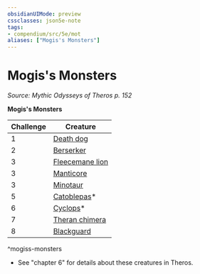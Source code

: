 ```yaml
---
obsidianUIMode: preview
cssclasses: json5e-note
tags:
- compendium/src/5e/mot
aliases: ["Mogis's Monsters"]
---
```

# Mogis's Monsters
*Source: Mythic Odysseys of Theros p. 152* 

**Mogis's Monsters**

| Challenge | Creature |
|-----------|----------|
| 1 | [Death dog](/2-Mechanics/CLI/bestiary/monstrosity/death-dog.md) |
| 2 | [Berserker](/2-Mechanics/CLI/bestiary/humanoid/berserker.md) |
| 3 | [Fleecemane lion](/2-Mechanics/CLI/bestiary/monstrosity/fleecemane-lion-mot.md) |
| 3 | [Manticore](/2-Mechanics/CLI/bestiary/monstrosity/manticore.md) |
| 3 | [Minotaur](/2-Mechanics/CLI/bestiary/monstrosity/minotaur.md) |
| 5 | [Catoblepas](/2-Mechanics/CLI/bestiary/monstrosity/catoblepas-mpmm.md)* |
| 6 | [Cyclops](/2-Mechanics/CLI/bestiary/giant/cyclops.md)* |
| 7 | [Theran chimera](/2-Mechanics/CLI/bestiary/monstrosity/theran-chimera-mot.md) |
| 8 | [Blackguard](/2-Mechanics/CLI/bestiary/humanoid/blackguard-mpmm.md) |
^mogiss-monsters

* See "chapter 6" for details about these creatures in Theros.